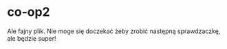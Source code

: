 # co-op2
Ale fajny plik. Nie moge się doczekać żeby zrobić następną sprawdzaczkę, ale będzie super!

